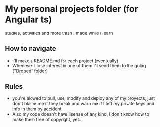 # My personal projects folder (for Angular ts)
studies, activities and more trash I made while I learn

## How to navigate
- I'll make a README.md for each project (eventually)
- Whenever I lose interest in one of them I'll send them to the gulag ("Droped" folder)

## Rules
- you're alowed to pull, use, modify and deploy any of my proyects, just don't blame me if they break and warn me if I left my private keys and info in them by accident
- Also my code doesn't have lisense of any kind, I don't know how to make them free of copyright, yet...
